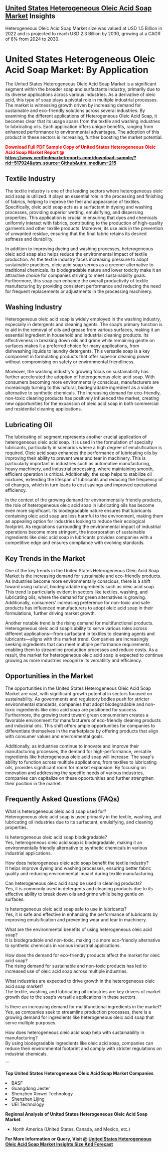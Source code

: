 <h2><a href="https://www.verifiedmarketreports.com/download-sample/?rid=517924&amp;utm_source=Github&amp;utm_medium=215" target="_blank">United States Heterogeneous Oleic Acid Soap Market</a> Insights</h2><p>Heterogeneous Oleic Acid Soap Market size was valued at USD 1.5 Billion in 2022 and is projected to reach USD 2.3 Billion by 2030, growing at a CAGR of 6% from 2024 to 2030.</p><p> <h1>United States Heterogeneous Oleic Acid Soap Market: By Application</h1> <p>The United States Heterogeneous Oleic Acid Soap Market is a significant segment within the broader soap and surfactants industry, primarily due to its diverse applications across various industries. As a derivative of oleic acid, this type of soap plays a pivotal role in multiple industrial processes. The market is witnessing growth driven by increasing demand for sustainable and eco-friendly solutions across several industries. By examining the different applications of Heterogeneous Oleic Acid Soap, it becomes clear that its usage spans from the textile and washing industries to lubricating oils. Each application offers unique benefits, ranging from enhanced performance to environmental advantages. The adoption of this product in these sectors is increasing, further boosting the market potential. <strong><p><span class=""><span style="color: #ff0000;"><strong>Download Full PDF Sample Copy of United States Heterogeneous Oleic Acid Soap Market Report</strong> @ </span><a href="https://www.verifiedmarketreports.com/download-sample/?rid=517924&amp;utm_source=Github&amp;utm_medium=215" target="_blank">https://www.verifiedmarketreports.com/download-sample/?rid=517924&amp;utm_source=Github&amp;utm_medium=215</a></span></p></strong> <h2>Textile Industry</h2> <p>The textile industry is one of the leading sectors where heterogeneous oleic acid soap is utilized. It plays an essential role in the processing and finishing of fabrics, helping to improve the feel and appearance of textiles. Specifically, oleic acid soap acts as a surfactant in dyeing and washing processes, providing superior wetting, emulsifying, and dispersing properties. This application is crucial in ensuring that dyes and chemicals uniformly interact with fabrics, contributing to the production of high-quality garments and other textile products. Moreover, its use aids in the prevention of unwanted residue, ensuring that the final fabric retains its desired softness and durability. <p>In addition to improving dyeing and washing processes, heterogeneous oleic acid soap also helps reduce the environmental impact of textile production. As the textile industry faces increasing pressure to adopt sustainable practices, oleic acid soap serves as a greener alternative to traditional chemicals. Its biodegradable nature and lower toxicity make it an attractive choice for companies striving to meet sustainability goals. Furthermore, this soap can enhance the overall productivity of textile manufacturing by providing consistent performance and reducing the need for frequent replacements or adjustments in the processing machinery. <h2>Washing Industry</h2> <p>Heterogeneous oleic acid soap is widely employed in the washing industry, especially in detergents and cleaning agents. The soap’s primary function is to aid in the removal of oils and grease from various surfaces, making it an essential ingredient in household and industrial cleaning products. Its effectiveness in breaking down oils and grime while remaining gentle on surfaces makes it a preferred choice for many applications, from dishwashing liquids to laundry detergents. This versatile soap is a key component in formulating products that offer superior cleaning power without compromising on safety or environmental friendliness. <p>Moreover, the washing industry's growing focus on sustainability has further accelerated the adoption of heterogeneous oleic acid soap. With consumers becoming more environmentally conscious, manufacturers are increasingly turning to this natural, biodegradable ingredient as a viable alternative to synthetic chemicals. The increasing demand for eco-friendly, non-toxic cleaning products has positively influenced the market, creating new opportunities for the expansion of oleic acid soap in both commercial and residential cleaning applications. <h2>Lubricating Oil</h2> <p>The lubricating oil segment represents another crucial application of heterogeneous oleic acid soap. It is used in the formulation of specialty lubricants, particularly in scenarios where a high degree of emulsification is required. Oleic acid soap enhances the performance of lubricating oils by improving their ability to prevent wear and tear in machinery. This is particularly important in industries such as automotive manufacturing, heavy machinery, and industrial processing, where maintaining smooth, efficient operation is critical. Additionally, the soap helps to stabilize oil mixtures, extending the lifespan of lubricants and reducing the frequency of oil changes, which in turn leads to cost savings and improved operational efficiency. <p>In the context of the growing demand for environmentally friendly products, the role of heterogeneous oleic acid soap in lubricating oils has become even more significant. Its biodegradable nature ensures that lubricants containing oleic acid soap are less harmful to the environment, making them an appealing option for industries looking to reduce their ecological footprint. As regulations surrounding the environmental impact of industrial operations become more stringent, the incorporation of sustainable ingredients like oleic acid soap in lubricants provides companies with a competitive edge and ensures compliance with evolving standards. <h2>Key Trends in the Market</h2> <p>One of the key trends in the United States Heterogeneous Oleic Acid Soap Market is the increasing demand for sustainable and eco-friendly products. As industries become more environmentally conscious, there is a shift toward using natural, biodegradable ingredients such as oleic acid soap. This trend is particularly evident in sectors like textiles, washing, and lubricating oils, where the demand for green alternatives is growing. Additionally, consumers' increasing preference for non-toxic and safe products has influenced manufacturers to adopt oleic acid soap in their formulations, further driving market growth. <p>Another notable trend is the rising demand for multifunctional products. Heterogeneous oleic acid soap’s ability to serve various roles across different applications—from surfactant in textiles to cleaning agents and lubricants—aligns with this market trend. Companies are increasingly seeking ingredients that can meet multiple performance requirements, enabling them to streamline production processes and reduce costs. As a result, the market for heterogeneous oleic acid soap is expected to continue growing as more industries recognize its versatility and efficiency. <h2>Opportunities in the Market</h2> <p>The opportunities in the United States Heterogeneous Oleic Acid Soap Market are vast, with significant growth potential in sectors focused on sustainability. As governments and regulatory bodies push for stricter environmental standards, companies that adopt biodegradable and non-toxic ingredients like oleic acid soap are positioned for success. Furthermore, the growing trend toward green consumerism creates a favorable environment for manufacturers of eco-friendly cleaning products and industrial oils. This shift offers ample opportunities for companies to differentiate themselves in the marketplace by offering products that align with consumer values and environmental goals. <p>Additionally, as industries continue to innovate and improve their manufacturing processes, the demand for high-performance, versatile ingredients like heterogeneous oleic acid soap will increase. The soap's ability to function across multiple applications, from textiles to lubricating oils, provides significant room for market expansion. By focusing on innovation and addressing the specific needs of various industries, companies can capitalize on these opportunities and further strengthen their position in the market. <h2>Frequently Asked Questions (FAQs)</h2> <p>What is heterogeneous oleic acid soap used for? <br> Heterogeneous oleic acid soap is used primarily in the textile, washing, and lubricating oil industries due to its surfactant, emulsifying, and cleaning properties.</p> <p>Is heterogeneous oleic acid soap biodegradable? <br> Yes, heterogeneous oleic acid soap is biodegradable, making it an environmentally friendly alternative to synthetic chemicals in various industrial applications.</p> <p>How does heterogeneous oleic acid soap benefit the textile industry? <br> It helps improve dyeing and washing processes, ensuring better fabric quality and reducing environmental impact during textile manufacturing.</p> <p>Can heterogeneous oleic acid soap be used in cleaning products? <br> Yes, it is commonly used in detergents and cleaning products due to its effective ability to break down oils and grime while being gentle on surfaces.</p> <p>Is heterogeneous oleic acid soap safe to use in lubricants? <br> Yes, it is safe and effective in enhancing the performance of lubricants by improving emulsification and preventing wear and tear in machinery.</p> <p>What are the environmental benefits of using heterogeneous oleic acid soap? <br> It is biodegradable and non-toxic, making it a more eco-friendly alternative to synthetic chemicals in various industrial applications.</p> <p>How does the demand for eco-friendly products affect the market for oleic acid soap? <br> The rising demand for sustainable and non-toxic products has led to increased use of oleic acid soap across multiple industries.</p> <p>What industries are expected to drive growth in the heterogeneous oleic acid soap market? <br> The textile, washing, and lubricating oil industries are key drivers of market growth due to the soap’s versatile applications in these sectors.</p> <p>Is there an increasing demand for multifunctional ingredients in the market? <br> Yes, as companies seek to streamline production processes, there is a growing demand for ingredients like heterogeneous oleic acid soap that serve multiple purposes.</p> <p>How does heterogeneous oleic acid soap help with sustainability in manufacturing? <br> By using biodegradable ingredients like oleic acid soap, companies can reduce their environmental footprint and comply with stricter regulations on industrial chemicals.</p> ```</p><p><strong>Top United States Heterogeneous Oleic Acid Soap Market Companies</strong></p><div data-test-id=""><p><li>BASF</li><li> Guangdong Jester</li><li> Shenzhen Xinwei Technology</li><li> Shenzhen Lijing</li><li> UEI Technology</li></p><div><strong>Regional Analysis of&nbsp;United States Heterogeneous Oleic Acid Soap Market</strong></div><ul><li dir="ltr"><p dir="ltr">North America&nbsp;(United States, Canada, and Mexico, etc.)</p></li></ul><p><strong>For More Information or Query, Visit @&nbsp;</strong><strong><a href="https://www.verifiedmarketreports.com/product/heterogeneous-oleic-acid-soap-market/?utm_source=Github&amp;utm_medium=215" target="_blank">United States Heterogeneous Oleic Acid Soap Market Insights Size And Forecast</a></strong></p></div>
